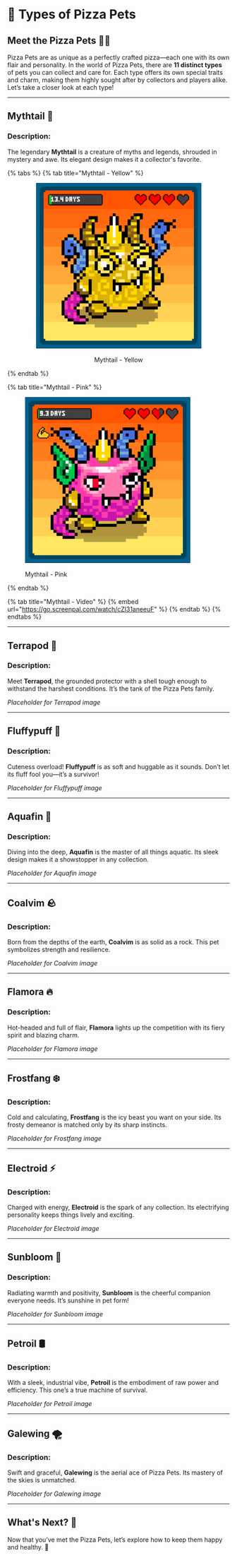 # 🐾 Types of Pizza Pets

## Meet the Pizza Pets 🍕🐾

Pizza Pets are as unique as a perfectly crafted pizza—each one with its own flair and personality. In the world of Pizza Pets, there are **11 distinct types** of pets you can collect and care for. Each type offers its own special traits and charm, making them highly sought after by collectors and players alike. Let’s take a closer look at each type!

***

## Mythtail 🐉

### Description:

The legendary **Mythtail** is a creature of myths and legends, shrouded in mystery and awe. Its elegant design makes it a collector's favorite.

{% tabs %}
{% tab title="Mythtail - Yellow" %}
<div align="center"><figure><img src="../.gitbook/assets/Mythtail.png" alt="" width="375"><figcaption><p>Mythtail - Yellow</p></figcaption></figure></div>
{% endtab %}

{% tab title="Mythtail - Pink" %}
<figure><img src="../.gitbook/assets/Mythtail - Pink.png" alt="" width="375"><figcaption><p>Mythtail - Pink</p></figcaption></figure>
{% endtab %}

{% tab title="Mythtail - Video" %}
{% embed url="https://go.screenpal.com/watch/cZl31aneeuF" %}
{% endtab %}
{% endtabs %}



***

## Terrapod 🐢

### Description:

Meet **Terrapod**, the grounded protector with a shell tough enough to withstand the harshest conditions. It’s the tank of the Pizza Pets family.

_Placeholder for Terrapod image_

***

## Fluffypuff 🐑

### Description:

Cuteness overload! **Fluffypuff** is as soft and huggable as it sounds. Don’t let its fluff fool you—it’s a survivor!

_Placeholder for Fluffypuff image_

***

## Aquafin 🐠

### Description:

Diving into the deep, **Aquafin** is the master of all things aquatic. Its sleek design makes it a showstopper in any collection.

_Placeholder for Aquafin image_

***

## Coalvim 🪨

### Description:

Born from the depths of the earth, **Coalvim** is as solid as a rock. This pet symbolizes strength and resilience.

_Placeholder for Coalvim image_

***

## Flamora 🔥

### Description:

Hot-headed and full of flair, **Flamora** lights up the competition with its fiery spirit and blazing charm.

_Placeholder for Flamora image_

***

## Frostfang ❄️

### Description:

Cold and calculating, **Frostfang** is the icy beast you want on your side. Its frosty demeanor is matched only by its sharp instincts.

_Placeholder for Frostfang image_

***

## Electroid ⚡

### Description:

Charged with energy, **Electroid** is the spark of any collection. Its electrifying personality keeps things lively and exciting.

_Placeholder for Electroid image_

***

## Sunbloom 🌻

### Description:

Radiating warmth and positivity, **Sunbloom** is the cheerful companion everyone needs. It’s sunshine in pet form!

_Placeholder for Sunbloom image_

***

## Petroil 🛢️

### Description:

With a sleek, industrial vibe, **Petroil** is the embodiment of raw power and efficiency. This one’s a true machine of survival.

_Placeholder for Petroil image_

***

## Galewing 🌪️

### Description:

Swift and graceful, **Galewing** is the aerial ace of Pizza Pets. Its mastery of the skies is unmatched.

_Placeholder for Galewing image_

***

## What's Next? 🌟

Now that you’ve met the Pizza Pets, let’s explore how to keep them happy and healthy. 🍕
